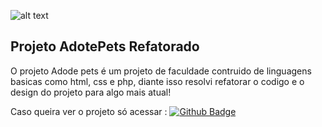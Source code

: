 ![alt text](http://lakecitycrc.org/wp-content/uploads/2016/08/Under-Construction-518x294.jpg)

## Projeto AdotePets Refatorado
O projeto Adode pets é um projeto de faculdade contruido de linguagens basicas como html, css e php, diante isso resolvi refatorar o codigo e o design do projeto para algo mais atual!

Caso queira ver o projeto só acessar : 
[![Github Badge](https://img.shields.io/badge/-Github-000?style=flat-square&logo=Github&logoColor=white&link=LINK_GIT)](https://github.com/YuriWendt/AdotePets)
